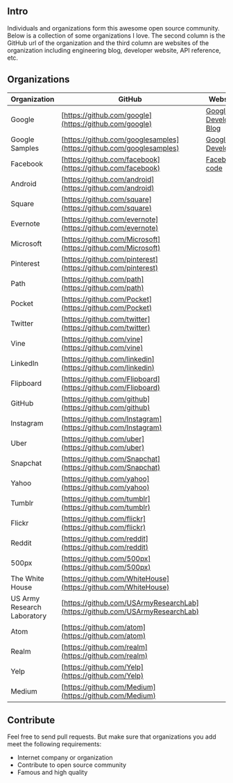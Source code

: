 ## Intro  
Individuals and organizations form this awesome open source community. Below is a collection of some organizations I love. The second column is the GitHub url of the organization and the third column are websites of the organization including engineering blog, developer website, API reference, etc. 

## Organizations
Organization | GitHub | Websites
------------ | ------ | ---------------
Google | [https://github.com/google](https://github.com/google) | [Google Developers Blog](https://developers.googleblog.com/)
Google Samples | [https://github.com/googlesamples](https://github.com/googlesamples) | [Google Developers](https://developers.google.com/)
Facebook | [https://github.com/facebook](https://github.com/facebook) | [Facebook code](https://code.facebook.com/posts/)
Android | [https://github.com/android](https://github.com/android) | 
Square | [https://github.com/square](https://github.com/square) |
Evernote | [https://github.com/evernote](https://github.com/evernote) |
Microsoft | [https://github.com/Microsoft](https://github.com/Microsoft) |
Pinterest | [https://github.com/pinterest](https://github.com/pinterest) |
Path | [https://github.com/path](https://github.com/path) |
Pocket | [https://github.com/Pocket](https://github.com/Pocket) |
Twitter | [https://github.com/twitter](https://github.com/twitter) | 
Vine | [https://github.com/vine](https://github.com/vine) |
LinkedIn | [https://github.com/linkedin](https://github.com/linkedin) |
Flipboard | [https://github.com/Flipboard](https://github.com/Flipboard) |
GitHub | [https://github.com/github](https://github.com/github) |
Instagram | [https://github.com/Instagram](https://github.com/Instagram) |
Uber | [https://github.com/uber](https://github.com/uber) | 
Snapchat | [https://github.com/Snapchat](https://github.com/Snapchat) | 
Yahoo | [https://github.com/yahoo](https://github.com/yahoo) |
Tumblr | [https://github.com/tumblr](https://github.com/tumblr) |
Flickr | [https://github.com/flickr](https://github.com/flickr) |
Reddit | [https://github.com/reddit](https://github.com/reddit) |
500px | [https://github.com/500px](https://github.com/500px) |
The White House | [https://github.com/WhiteHouse](https://github.com/WhiteHouse) |
US Army Research Laboratory | [https://github.com/USArmyResearchLab](https://github.com/USArmyResearchLab) |
Atom | [https://github.com/atom](https://github.com/atom) |
Realm | [https://github.com/realm](https://github.com/realm) |
Yelp | [https://github.com/Yelp](https://github.com/Yelp) |
Medium | [https://github.com/Medium](https://github.com/Medium) |

## Contribute
Feel free to send pull requests. But make sure that organizations you add meet the following requirements:
- Internet company or organization
- Contribute to open source community
- Famous and high quality
